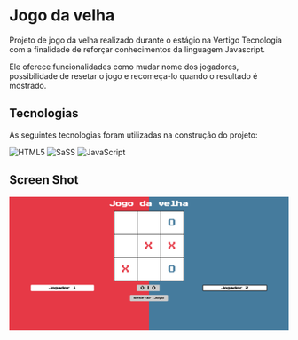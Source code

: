 # Jogo da velha

Projeto de jogo da velha realizado durante o estágio na Vertigo Tecnologia com a finalidade de reforçar conhecimentos da linguagem Javascript.

Ele oferece funcionalidades como mudar nome dos jogadores, possibilidade de resetar o jogo e recomeça-lo quando o resultado é mostrado.

## Tecnologias

As seguintes tecnologias foram utilizadas na construção do projeto:

![HTML5](https://img.shields.io/badge/html%205-0D1117?style=for-the-badge&logo=html5&logoColor=white&labelColor=E34F26)
![SaSS](https://img.shields.io/badge/-SaSS-0D1117?style=for-the-badge&logo=sass&logoColor=white&labelColor=C76494)
![JavaScript](https://img.shields.io/badge/-JavaScript-0D1117?style=for-the-badge&logo=javascript&logoColor=white&labelColor=F7DF1E)

## Screen Shot

![Print do site do projeto](./screenshot.png)